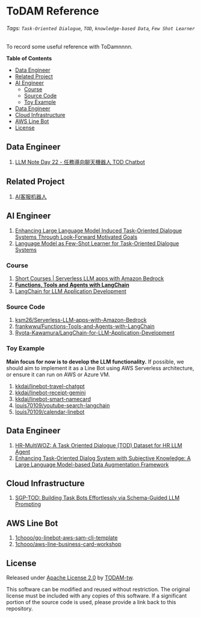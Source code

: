 # ToDAM Reference <!-- omit in toc -->

###### Tags: `Task-Oriented Dialogue`, `TOD`, `knowledge-based Data`, `Few Shot Learner`    <!-- omit in toc -->

To record some useful reference with ToDamnnnn.

**Table of Contents**
- [Data Engineer](#data-engineer)
- [Related Project](#related-project)
- [AI Engineer](#ai-engineer)
  - [Course](#course)
  - [Source Code](#source-code)
  - [Toy Example](#toy-example)
- [Data Engineer](#data-engineer-1)
- [Cloud Infrastructure](#cloud-infrastructure)
- [AWS Line Bot](#aws-line-bot)
- [License](#license)


## Data Engineer

1. [LLM Note Day 22 - 任務導向聊天機器人 TOD Chatbot](https://ithelp.ithome.com.tw/articles/10334859)

## Related Project

1. [AI客服机器人](https://moyincloud.com/product/robot)


## AI Engineer

1. [Enhancing Large Language Model Induced Task-Oriented Dialogue Systems Through Look-Forward Motivated Goals](https://arxiv.org/abs/2309.08949)
2. [Language Model as Few-Shot Learner for Task-Oriented Dialogue Systems](https://medium.com/@madottoandrea/language-model-as-few-shot-learner-for-task-oriented-dialogue-systems-db4765796744)

### Course

1. [Short Courses | Serverless LLM apps with Amazon Bedrock](https://www.deeplearning.ai/short-courses/serverless-llm-apps-amazon-bedrock/)
2. **[Functions, Tools and Agents with LangChain](https://learn.deeplearning.ai/courses/functions-tools-agents-langchain/)**
3. [LangChain for LLM Application Development](https://www.deeplearning.ai/short-courses/langchain-for-llm-application-development/)

### Source Code

1. [ksm26/Serverless-LLM-apps-with-Amazon-Bedrock](https://github.com/ksm26/Serverless-LLM-apps-with-Amazon-Bedrock)
2. [frankwwu/Functions-Tools-and-Agents-with-LangChain](https://github.com/frankwwu/Functions-Tools-and-Agents-with-LangChain)
3. [Ryota-Kawamura/LangChain-for-LLM-Application-Development](https://github.com/Ryota-Kawamura/LangChain-for-LLM-Application-Development)

### Toy Example

**Main focus for now is to develop the LLM functionality.** If possible, we should aim to implement it as a Line Bot using AWS Serverless architecture, or ensure it can run on AWS or Azure VM.
1. [kkdai/linebot-travel-chatgpt](https://github.com/kkdai/linebot-travel-chatgpt)
2. [kkdai/linebot-receipt-gemini](https://github.com/kkdai/linebot-receipt-gemini)
3. [kkdai/linebot-smart-namecard](https://github.com/kkdai/linebot-smart-namecard)
4. [louis70109/youtube-search-langchain](https://github.com/louis70109/youtube-search-langchain)
5. [louis70109/calendar-linebot](https://github.com/louis70109/calendar-linebot)

## Data Engineer

1. [HR-MultiWOZ: A Task Oriented Dialogue (TOD) Dataset for HR LLM Agent](https://aclanthology.org/2024.nlp4hr-1.5.pdf)
2. [Enhancing Task-Oriented Dialog System with Subjective Knowledge: A Large Language Model-based Data Augmentation Framework](https://aclanthology.org/2023.dstc-1.18.pdf)

## Cloud Infrastructure

1. [SGP-TOD: Building Task Bots Effortlessly via Schema-Guided LLM Prompting](https://ar5iv.labs.arxiv.org/html/2305.09067)

## AWS Line Bot

1. [1chooo/go-linebot-aws-sam-cli-template](https://github.com/1chooo/go-linebot-aws-sam-cli-template)
2. [1chooo/aws-line-business-card-workshop](https://github.com/1chooo/aws-line-business-card-workshop)

## License
Released under [Apache License 2.0](./LICENSE) by [TODAM-tw](https://github.com/TODAM-tw).

This software can be modified and reused without restriction.
The original license must be included with any copies of this software.
If a significant portion of the source code is used, please provide a link back to this repository.
